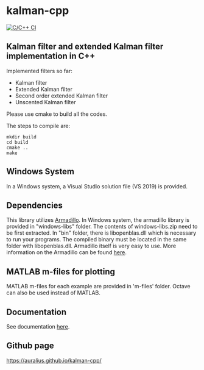 # kalman-cpp

[![C/C++ CI](https://github.com/auralius/kalman-cpp/actions/workflows/c-cpp.yml/badge.svg)](https://github.com/auralius/kalman-cpp/actions/workflows/c-cpp.yml)

## Kalman filter and extended Kalman filter implementation in C++ 

Implemented filters so far: 
* Kalman filter  
* Extended Kalman filter  
* Second order extended Kalman filter  
* Unscented Kalman filter  

Please use cmake to build all the codes.

The steps to compile are:

```
mkdir build
cd build
cmake ..
make
```  

## Windows System  

In a Windows system, a Visual Studio solution file (VS 2019) is provided. 

## Dependencies

This library utilizes [Armadillo](http://arma.sourceforge.net). 
In Windows system, the armadillo library is provided in "windows-libs" folder. 
The contents of windows-libs.zip need to be first extracted. 
In "bin" folder, there is libopenblas.dll which is necessary to run your programs. The compiled binary must be located in the same folder with libopenblas.dll.
Armadillo itself is very easy to use. 
More information on the Armadillo can be found [here](http://arma.sourceforge.net/docs.html).

## MATLAB m-files for plotting

MATLAB m-files for each example are provided in 'm-files' folder. Octave can also be used instead of MATLAB.

## Documentation

See documentation [here](https://www.notion.so/kalman-cpp-90a2225b82e14d1d83fee65edd3cc97e).

## Github page  
https://auralius.github.io/kalman-cpp/
